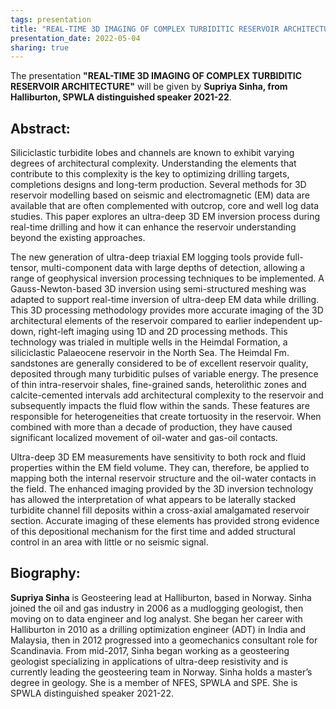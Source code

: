 ```yaml
---
tags: presentation 
title: "REAL-TIME 3D IMAGING OF COMPLEX TURBIDITIC RESERVOIR ARCHITECTURE (Supriya Sinha, Halliburton)"
presentation_date: 2022-05-04
sharing: true 
---
```

The presentation **"REAL-TIME 3D IMAGING OF COMPLEX TURBIDITIC RESERVOIR ARCHITECTURE"** will be given by **Supriya Sinha, from Halliburton, SPWLA distinguished speaker 2021-22**.
 
## Abstract:
Siliciclastic turbidite lobes and channels are known to exhibit varying degrees of architectural complexity. Understanding the elements that contribute to this complexity is the key to optimizing drilling targets, completions designs and long-term production. Several methods for 3D reservoir modelling based on seismic and electromagnetic (EM) data are available that are often complemented with outcrop, core and well log data studies. This paper explores an ultra-deep 3D EM inversion process during real-time drilling and how it can enhance the reservoir understanding beyond the existing approaches.

The new generation of ultra-deep triaxial EM logging tools provide full-tensor, multi-component data with large depths of detection, allowing a range of geophysical inversion processing techniques to be implemented. A Gauss-Newton-based 3D inversion using semi-structured meshing was adapted to support real-time inversion of ultra-deep EM data while drilling. This 3D processing methodology provides more accurate imaging of the 3D architectural elements of the reservoir compared to earlier independent up-down, right-left imaging using 1D and 2D processing methods. This technology was trialed in multiple wells in the Heimdal Formation, a siliciclastic Palaeocene reservoir in the North Sea. The Heimdal Fm. sandstones are generally considered to be of excellent reservoir quality, deposited through many turbiditic pulses of variable energy. The presence of thin intra-reservoir shales, fine-grained sands, heterolithic zones and calcite-cemented intervals add architectural complexity to the reservoir and subsequently impacts the fluid flow within the sands. These features are responsible for heterogeneities that create tortuosity in the reservoir. When combined with more than a decade of production, they have caused significant localized movement of oil-water and gas-oil contacts.

Ultra-deep 3D EM measurements have sensitivity to both rock and fluid properties within the EM field volume. They can, therefore, be applied to mapping both the internal reservoir structure and the oil-water contacts in the field. The enhanced imaging provided by the 3D inversion technology has allowed the interpretation of what appears to be laterally stacked turbidite channel fill deposits within a cross-axial amalgamated reservoir section. Accurate imaging of these elements has provided strong evidence of this depositional mechanism for the first time and added structural control in an area with little or no seismic signal.


## Biography:

**Supriya Sinha** is Geosteering lead at Halliburton, based in Norway. Sinha joined the oil and gas industry in 2006 as a mudlogging geologist, then moving on to data engineer and log analyst. She began her career with Halliburton in 2010 as a drilling optimization engineer (ADT) in India and Malaysia, then in 2012 progressed into a geomechanics consultant role for Scandinavia. From mid-2017, Sinha began working as a geosteering geologist specializing in applications of ultra-deep resistivity and is currently leading the geosteering team in Norway. Sinha holds a master’s degree in geology. She is a member of NFES, SPWLA and SPE. She is SPWLA distinguished speaker 2021-22.